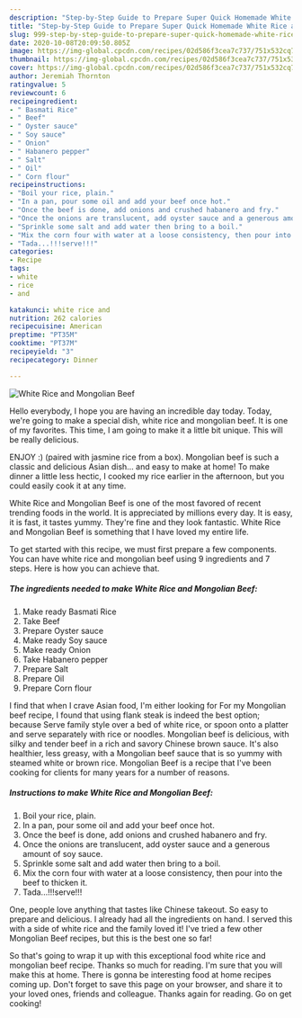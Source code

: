 ```yaml
---
description: "Step-by-Step Guide to Prepare Super Quick Homemade White Rice and Mongolian Beef"
title: "Step-by-Step Guide to Prepare Super Quick Homemade White Rice and Mongolian Beef"
slug: 999-step-by-step-guide-to-prepare-super-quick-homemade-white-rice-and-mongolian-beef
date: 2020-10-08T20:09:50.805Z
image: https://img-global.cpcdn.com/recipes/02d586f3cea7c737/751x532cq70/white-rice-and-mongolian-beef-recipe-main-photo.jpg
thumbnail: https://img-global.cpcdn.com/recipes/02d586f3cea7c737/751x532cq70/white-rice-and-mongolian-beef-recipe-main-photo.jpg
cover: https://img-global.cpcdn.com/recipes/02d586f3cea7c737/751x532cq70/white-rice-and-mongolian-beef-recipe-main-photo.jpg
author: Jeremiah Thornton
ratingvalue: 5
reviewcount: 6
recipeingredient:
- " Basmati Rice"
- " Beef"
- " Oyster sauce"
- " Soy sauce"
- " Onion"
- " Habanero pepper"
- " Salt"
- " Oil"
- " Corn flour"
recipeinstructions:
- "Boil your rice, plain."
- "In a pan, pour some oil and add your beef once hot."
- "Once the beef is done, add onions and crushed habanero and fry."
- "Once the onions are translucent, add oyster sauce and a generous amount of soy sauce."
- "Sprinkle some salt and add water then bring to a boil."
- "Mix the corn four with water at a loose consistency, then pour into the beef to thicken it."
- "Tada...!!!serve!!!"
categories:
- Recipe
tags:
- white
- rice
- and

katakunci: white rice and 
nutrition: 262 calories
recipecuisine: American
preptime: "PT35M"
cooktime: "PT37M"
recipeyield: "3"
recipecategory: Dinner

---
```



![White Rice and Mongolian Beef](https://img-global.cpcdn.com/recipes/02d586f3cea7c737/751x532cq70/white-rice-and-mongolian-beef-recipe-main-photo.jpg)

Hello everybody, I hope you are having an incredible day today. Today, we're going to make a special dish, white rice and mongolian beef. It is one of my favorites. This time, I am going to make it a little bit unique. This will be really delicious.

ENJOY :) (paired with jasmine rice from a box). Mongolian beef is such a classic and delicious Asian dish… and easy to make at home! To make dinner a little less hectic, I cooked my rice earlier in the afternoon, but you could easily cook it at any time.

White Rice and Mongolian Beef is one of the most favored of recent trending foods in the world. It is appreciated by millions every day. It is easy, it is fast, it tastes yummy. They're fine and they look fantastic. White Rice and Mongolian Beef is something that I have loved my entire life.


To get started with this recipe, we must first prepare a few components. You can have white rice and mongolian beef using 9 ingredients and 7 steps. Here is how you can achieve that.

<!--inarticleads1-->

##### The ingredients needed to make White Rice and Mongolian Beef:

1. Make ready  Basmati Rice
1. Take  Beef
1. Prepare  Oyster sauce
1. Make ready  Soy sauce
1. Make ready  Onion
1. Take  Habanero pepper
1. Prepare  Salt
1. Prepare  Oil
1. Prepare  Corn flour


I find that when I crave Asian food, I&#39;m either looking for For my Mongolian beef recipe, I found that using flank steak is indeed the best option; because Serve family style over a bed of white rice, or spoon onto a platter and serve separately with rice or noodles. Mongolian beef is delicious, with silky and tender beef in a rich and savory Chinese brown sauce. It&#39;s also healthier, less greasy, with a Mongolian beef sauce that is so yummy with steamed white or brown rice. Mongolian Beef is a recipe that I&#39;ve been cooking for clients for many years for a number of reasons. 

<!--inarticleads2-->

##### Instructions to make White Rice and Mongolian Beef:

1. Boil your rice, plain.
1. In a pan, pour some oil and add your beef once hot.
1. Once the beef is done, add onions and crushed habanero and fry.
1. Once the onions are translucent, add oyster sauce and a generous amount of soy sauce.
1. Sprinkle some salt and add water then bring to a boil.
1. Mix the corn four with water at a loose consistency, then pour into the beef to thicken it.
1. Tada...!!!serve!!!


One, people love anything that tastes like Chinese takeout. So easy to prepare and delicious. I already had all the ingredients on hand. I served this with a side of white rice and the family loved it! I&#39;ve tried a few other Mongolian Beef recipes, but this is the best one so far! 

So that's going to wrap it up with this exceptional food white rice and mongolian beef recipe. Thanks so much for reading. I'm sure that you will make this at home. There is gonna be interesting food at home recipes coming up. Don't forget to save this page on your browser, and share it to your loved ones, friends and colleague. Thanks again for reading. Go on get cooking!
